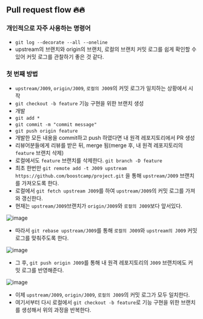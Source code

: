 ## Pull request flow 🔥🔥

### 개인적으로 자주 사용하는 명령어
- ```git log --decorate --all --oneline```
- upstream의 브랜치와 origin의 브랜치, 로컬의 브랜치 커밋 로그를 쉽게 확인할 수 있어 커밋 로그를 관찰하기 좋은 것 같다.

### 첫 번째 방법
- ```upstream/J009```, ```origin/J009```, ```로컬의 J009```의 커밋 로그가 일치하는 상황에서 시작
- ```git checkout -b feature``` 기능 구현을 위한 브랜치 생성
- 개발
- ```git add *```
- ```git commit -m "commit message"```
- ```git push origin feature```
- 개발한 모든 내용을 commit하고 push 하였다면 내 원격 레포지토리에서 PR 생성
- 리뷰어분들에게 리뷰를 받은 뒤, merge 됨(merge 후, 내 원격 레포지토리의 ```feature``` 브랜치 삭제)
- 로컬에서도 ```feature``` 브랜치를 삭제한다. ```git branch -D feature```
- 최초 한번만 ```git remote add -t J009 upstream https://github.com/boostcamp/project.git``` 을 통해 ```upstream/J009``` 브랜치를 가져오도록 한다.
- 로컬에서 ```git fetch upstream J009```를 하여 ```upstream/J009```의 커밋 로그를 가져와 갱신한다.
- 현재는 ```upstream/J009```브랜치가 ```origin/J009```와 ```로컬의 J009```보다 앞서있다.

![image](https://user-images.githubusercontent.com/76088639/131218237-72122f2a-090c-4a3c-a115-5c9192d46e90.png)

- 따라서 ```git rebase upstream/J009```를 통해 ```로컬의 J009```와 ```upstream의 J009``` 커밋 로그를 맞춰주도록 한다.

![image](https://user-images.githubusercontent.com/76088639/131218252-0ca3d688-2f61-425b-8b2e-8600fdc810b4.png)

- 그 후, ```git push origin J009```를 통해 내 원격 레포지토리의 ```J009``` 브랜치에도 커밋 로그를 반영해준다.

![image](https://user-images.githubusercontent.com/76088639/131218264-9fe2b879-a6e5-4ec4-918b-8495f85b3122.png)

- 이제 ```upstream/J009```, ```origin/J009```, ```로컬의 J009```의 커밋 로그가 모두 일치한다.
- 여기서부터 다시 로컬에서 ```git checkout -b feature```로 기능 구현을 위한 브랜치를 생성해서 위의 과정을 반복한다.























